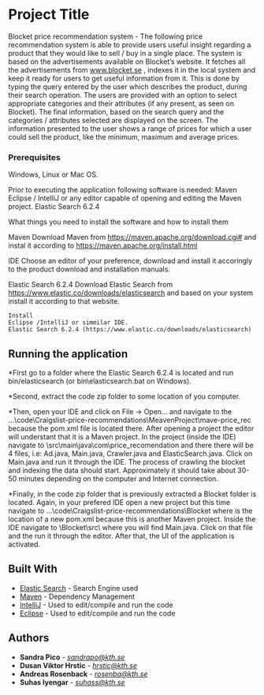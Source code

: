 # Project Title
Blocket price recommendation system -
The following price recommendation system is able to provide users useful insight regarding a product that they would like to sell / buy in a single place. The system is based on the advertisements available on Blocket’s website. It fetches all the advertisements from www.blocket.se , indexes it in the local system and keep it ready for users to get useful information from it. This is done by typing the query entered by the user which describes the product, during their search operation. The users are provided with an option to select appropriate categories and their attributes (if any present, as seen on Blocket). The final information, based on the search query and the categories / attributes selected are displayed on the screen. The information presented to the user shows a range of prices for which a user could sell the product, like the minimum, maximum and average prices. 

### Prerequisites

Windows, Linux or Mac OS.

Prior to executing the application following software is needed:
Maven
Eclipse / IntelliJ or any editor capable of opening and editing the Maven project.
Elastic Search 6.2.4

What things you need to install the software and how to install them

Maven
Download Maven from https://maven.apache.org/download.cgi#
and instal it according to https://maven.apache.org/install.html 

IDE
Choose an editor of your preference, download and install it accoringly to the
product download and installation manuals.

Elastic Search 6.2.4
Download Elastic Search from https://www.elastic.co/downloads/elasticsearch and
based on your system install it according to that website. 
```
Install
Eclipse /IntelliJ or simmilar IDE.
Elastic Search 6.2.4 (https://www.elastic.co/downloads/elasticsearch)
```
## Running the application



*First go to a folder where the Elastic Search 6.2.4 is located and run bin/elasticsearch (or bin\elasticsearch.bat on Windows).

*Second, extract the code zip folder to some location of you computer.

*Then, open your IDE and click on File -> Open... and navigate to the ...\code\Craigslist-price-recommendations\MeavenProject\mave-price_rec because the pom.xml file is located there. After opening a project the editor will understant that it is a Maven project. In the project (inside the IDE) navigate to \src\main\java\com\price_recomendation and there there will be 4 files, i.e: Ad.java, Main.java, Crawler.java and ElasticSearch.java. Click on Main.java and run it through the IDE. The process of crawling the blocket and indexing the data should start. Approximately it should take about 30-50 minutes depending on the computer and Internet connection.

*Finally, in the code zip folder that is previously extracted a Blocket folder is located. Again, in your prefered IDE open a new project but this time navigate to ...\code\Craigslist-price-recommendations\Blocket where is the location of a new pom.xml because this is another Maven project. Inside the IDE navigate to \Blocket\src\ where you will find Main.java. Click on that file and the run it through the editor. After that, the UI of the application is activated.

## Built With

* [Elastic Search](https://www.elastic.co/) - Search Engine used
* [Maven](https://maven.apache.org/) - Dependency Management
* [IntelliJ](https://www.jetbrains.com/idea/) - Used to edit/compile and run the code
* [Eclipse](https://www.eclipse.org/) - Used to edit/compile and run the code

## Authors

* **Sandra Pico** - *sandrapo@kth.se*
* **Dusan Viktor Hrstic** - *hrstic@kth.se* 
* **Andreas Rosenback** - *rosenba@kth.se*
* **Suhas Iyengar** - *suhass@kth.se*




